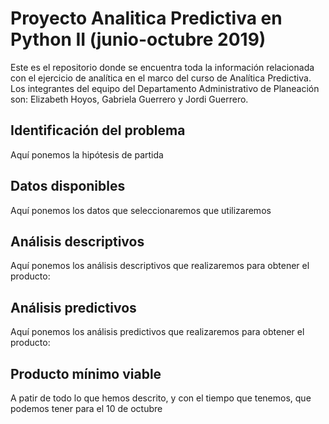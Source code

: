 # Proyecto Analitica Predictiva en Python II (junio-octubre 2019) 
Este es el repositorio donde se encuentra toda la información relacionada con el ejercicio de analítica en el marco del curso de Analítica Predictiva.
Los integrantes del equipo del Departamento Administrativo de Planeación son: Elizabeth Hoyos, Gabriela Guerrero y Jordi Guerrero.

## Identificación del problema
Aquí ponemos la hipótesis de partida

## Datos disponibles 
Aquí ponemos los datos que seleccionaremos que utilizaremos

## Análisis descriptivos
Aquí ponemos los análisis descriptivos que realizaremos para obtener el producto:

## Análisis predictivos
Aquí ponemos los análisis predictivos que realizaremos para obtener el producto:

## Producto mínimo viable
A patir de todo lo que hemos descrito, y con el tiempo que tenemos, que podemos tener para el 10 de octubre
